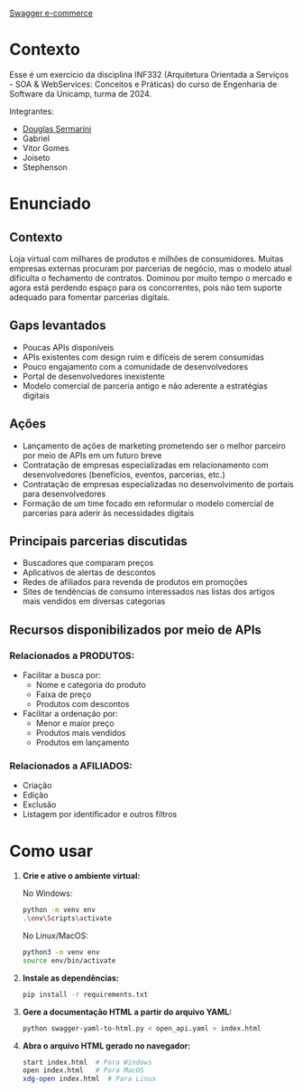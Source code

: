 
[Swagger e-commerce](https://douglas019br.github.io/swagger_ecommerce/)

# Contexto
Esse é um exercício da disciplina INF332 (Arquitetura Orientada a Serviços - SOA & WebServices: Conceitos e Práticas) do curso de Engenharia de Software da Unicamp, turma de 2024.

Integrantes:
- [Douglas Sermarini](https://www.github.com/Douglas019BR)
- Gabriel
- Vitor Gomes
- Joiseto
- Stephenson

# Enunciado

## Contexto
Loja virtual com milhares de produtos e milhões de consumidores. 
Muitas empresas externas procuram por parcerias de negócio, mas o modelo atual dificulta o fechamento de contratos. 
Dominou por muito tempo o mercado e agora está perdendo espaço para os concorrentes, pois não tem suporte adequado para fomentar parcerias digitais.

## Gaps levantados
- Poucas APIs disponíveis
- APIs existentes com design ruim e difíceis de serem consumidas
- Pouco engajamento com a comunidade de desenvolvedores
- Portal de desenvolvedores inexistente
- Modelo comercial de parceria antigo e não aderente a estratégias digitais

## Ações
- Lançamento de ações de marketing prometendo ser o melhor parceiro por meio de APIs em um futuro breve
- Contratação de empresas especializadas em relacionamento com desenvolvedores (benefícios, eventos, parcerias, etc.)
- Contratação de empresas especializadas no desenvolvimento de portais para desenvolvedores
- Formação de um time focado em reformular o modelo comercial de parcerias para aderir às necessidades digitais

## Principais parcerias discutidas
- Buscadores que comparam preços
- Aplicativos de alertas de descontos
- Redes de afiliados para revenda de produtos em promoções
- Sites de tendências de consumo interessados nas listas dos artigos mais vendidos em diversas categorias

## Recursos disponibilizados por meio de APIs
### Relacionados a PRODUTOS:
- Facilitar a busca por:
    - Nome e categoria do produto
    - Faixa de preço
    - Produtos com descontos
- Facilitar a ordenação por:
    - Menor e maior preço
    - Produtos mais vendidos
    - Produtos em lançamento

### Relacionados a AFILIADOS:
- Criação
- Edição
- Exclusão
- Listagem por identificador e outros filtros

# Como usar

1. **Crie e ative o ambiente virtual:**

    No Windows:
    ```sh
    python -m venv env
    .\env\Scripts\activate
    ```

    No Linux/MacOS:
    ```sh
    python3 -m venv env
    source env/bin/activate
    ```

2. **Instale as dependências:**

    ```sh
    pip install -r requirements.txt
    ```

3. **Gere a documentação HTML a partir do arquivo YAML:**

    ```sh
    python swagger-yaml-to-html.py < open_api.yaml > index.html
    ```

4. **Abra o arquivo HTML gerado no navegador:**

    ```sh
    start index.html  # Para Windows
    open index.html   # Para MacOS
    xdg-open index.html  # Para Linux
    ```